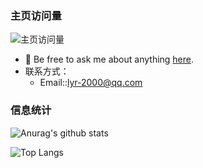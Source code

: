 ###  主页访问量

![主页访问量](https://count.getloli.com/get/@lyr-2000.github.readme)


- 💬 Be free to ask me about anything [here](https://github.com/lyr-2000/lyr-2000/issues).
- 联系方式：
  - Email::lyr-2000@qq.com

 
### 信息统计
![Anurag's github stats](https://github-readme-stats.vercel.app/api?username=lyr-2000&show_icons=true&theme=synthwave)

![Top Langs](https://github-readme-stats.vercel.app/api/top-langs/?username=lyr-2000&hide=css,scss,js,kotlin,c,cpp,html)

 




